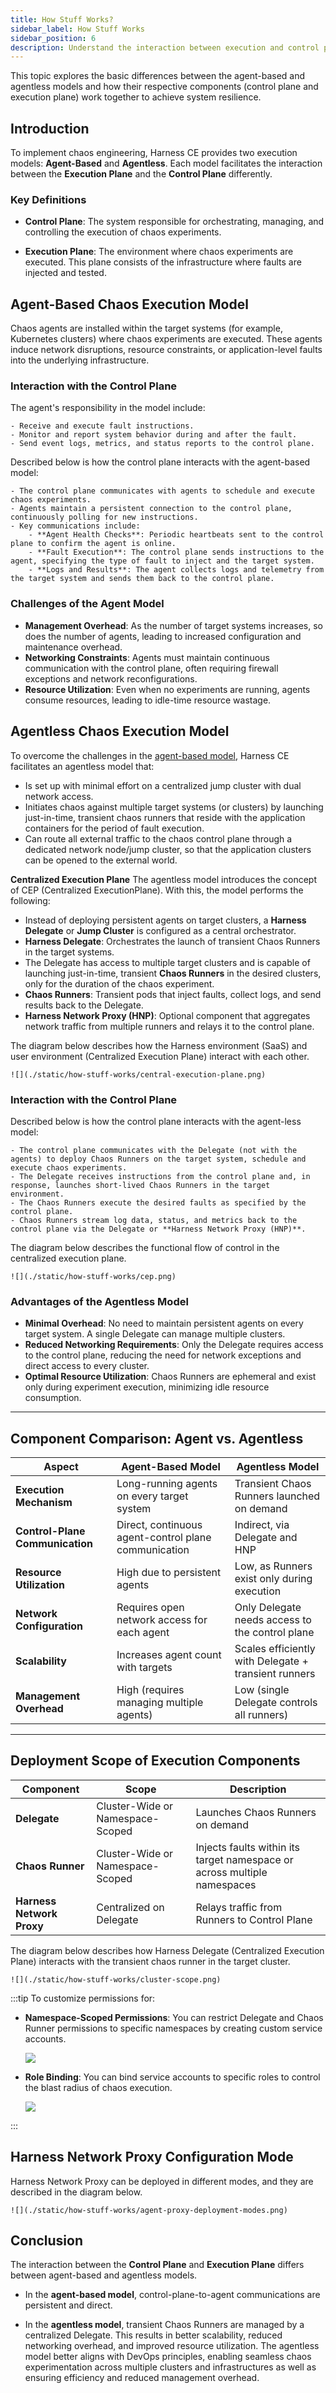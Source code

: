 ```yaml
---
title: How Stuff Works?
sidebar_label: How Stuff Works
sidebar_position: 6
description: Understand the interaction between execution and control plane for agent and agentless models in Harness Chaos Engineering.
---
```


This topic explores the basic differences between the agent-based and agentless models and how their respective components (control plane and execution plane) work together to achieve system resilience.

## Introduction

To implement chaos engineering, Harness CE provides two execution models: **Agent-Based** and **Agentless**. 
Each model facilitates the interaction between the **Execution Plane** and the **Control Plane** differently. 

### Key Definitions

- **Control Plane**: The system responsible for orchestrating, managing, and controlling the execution of chaos experiments.

- **Execution Plane**: The environment where chaos experiments are executed. This plane consists of the infrastructure where faults are injected and tested.

## Agent-Based Chaos Execution Model

Chaos agents are installed within the target systems (for example, Kubernetes clusters) where chaos experiments are executed.
These agents induce network disruptions, resource constraints, or application-level faults into the underlying infrastructure.

### Interaction with the Control Plane

The agent's responsibility in the model include:

    - Receive and execute fault instructions.
    - Monitor and report system behavior during and after the fault.
    - Send event logs, metrics, and status reports to the control plane.

Described below is how the control plane interacts with the agent-based model:

    - The control plane communicates with agents to schedule and execute chaos experiments.
    - Agents maintain a persistent connection to the control plane, continuously polling for new instructions.
    - Key communications include:
        - **Agent Health Checks**: Periodic heartbeats sent to the control plane to confirm the agent is online.
        - **Fault Execution**: The control plane sends instructions to the agent, specifying the type of fault to inject and the target system.
        - **Logs and Results**: The agent collects logs and telemetry from the target system and sends them back to the control plane.


### Challenges of the Agent Model

- **Management Overhead**: As the number of target systems increases, so does the number of agents, leading to increased configuration and maintenance overhead.
- **Networking Constraints**: Agents must maintain continuous communication with the control plane, often requiring firewall exceptions and network reconfigurations.
- **Resource Utilization**: Even when no experiments are running, agents consume resources, leading to idle-time resource wastage.

## Agentless Chaos Execution Model

To overcome the challenges in the [agent-based model](#challenges-of-the-agent-model), Harness CE facilitates an agentless model that: 

- Is set up with minimal effort on a centralized jump cluster with dual network access.
- Initiates chaos against multiple target systems (or clusters) by launching just-in-time, transient chaos runners that reside with the application containers for the period of fault execution. 
- Can route all external traffic to the chaos control plane through a dedicated network node/jump cluster, so that the application clusters can be opened to the external world. 

**Centralized Execution Plane**
The agentless model introduces the concept of CEP (Centralized ExecutionPlane). With this, the model performs the following:

   - Instead of deploying persistent agents on target clusters, a **Harness Delegate** or **Jump Cluster** is configured as a central orchestrator.
   - **Harness Delegate**: Orchestrates the launch of transient Chaos Runners in the target systems.
   - The Delegate has access to multiple target clusters and is capable of launching just-in-time, transient **Chaos Runners** in the desired clusters, only for the duration of the chaos experiment.
   - **Chaos Runners**: Transient pods that inject faults, collect logs, and send results back to the Delegate.
   - **Harness Network Proxy (HNP)**: Optional component that aggregates network traffic from multiple runners and relays it to the control plane.

The diagram below describes how the Harness environment (SaaS) and user environment (Centralized Execution Plane) interact with each other.

    ![](./static/how-stuff-works/central-execution-plane.png) 


### Interaction with the Control Plane

Described below is how the control plane interacts with the agent-less model:

    - The control plane communicates with the Delegate (not with the agents) to deploy Chaos Runners on the target system, schedule and execute chaos experiments.
    - The Delegate receives instructions from the control plane and, in response, launches short-lived Chaos Runners in the target environment.
    - The Chaos Runners execute the desired faults as specified by the control plane.
    - Chaos Runners stream log data, status, and metrics back to the control plane via the Delegate or **Harness Network Proxy (HNP)**.
   
The diagram below describes the functional flow of control in the centralized execution plane.

    ![](./static/how-stuff-works/cep.png)

### Advantages of the Agentless Model

- **Minimal Overhead**: No need to maintain persistent agents on every target system. A single Delegate can manage multiple clusters.
- **Reduced Networking Requirements**: Only the Delegate requires access to the control plane, reducing the need for network exceptions and direct access to every cluster.
- **Optimal Resource Utilization**: Chaos Runners are ephemeral and exist only during experiment execution, minimizing idle resource consumption.

---

## Component Comparison: Agent vs. Agentless

| **Aspect**                      | **Agent-Based Model**                                | **Agentless Model**                                  |
| ------------------------------- | ---------------------------------------------------- | ---------------------------------------------------- |
| **Execution Mechanism**         | Long-running agents on every target system           | Transient Chaos Runners launched on demand           |
| **Control-Plane Communication** | Direct, continuous agent-control plane communication | Indirect, via Delegate and HNP                       |
| **Resource Utilization**        | High due to persistent agents                        | Low, as Runners exist only during execution          |
| **Network Configuration**       | Requires open network access for each agent          | Only Delegate needs access to the control plane      |
| **Scalability**                 | Increases agent count with targets                   | Scales efficiently with Delegate + transient runners |
| **Management Overhead**         | High (requires managing multiple agents)             | Low (single Delegate controls all runners)           |

---

## Deployment Scope of Execution Components

| **Component**             | **Scope**                        | **Description**                                                          |
| ------------------------- | -------------------------------- | ------------------------------------------------------------------------ |
| **Delegate**              | Cluster-Wide or Namespace-Scoped | Launches Chaos Runners on demand                                         |
| **Chaos Runner**          | Cluster-Wide or Namespace-Scoped | Injects faults within its target namespace or across multiple namespaces |
| **Harness Network Proxy** | Centralized on Delegate          | Relays traffic from Runners to Control Plane                             |

The diagram below describes how Harness Delegate (Centralized Execution Plane) interacts with the transient chaos runner in the target cluster.

    ![](./static/how-stuff-works/cluster-scope.png)


:::tip
To customize permissions for:
- **Namespace-Scoped Permissions**: You can restrict Delegate and Chaos Runner permissions to specific namespaces by creating custom service accounts.

    ![](./static/how-stuff-works/restrict-scope.png)

- **Role Binding**: You can bind service accounts to specific roles to control the blast radius of chaos execution.

    ![](./static/how-stuff-works/custom-sa.png)

:::

## Harness Network Proxy Configuration Mode

Harness Network Proxy can be deployed in different modes, and they are described in the diagram below.

    ![](./static/how-stuff-works/agent-proxy-deployment-modes.png)

## Conclusion

The interaction between the **Control Plane** and **Execution Plane** differs between agent-based and agentless models. 

- In the **agent-based model**, control-plane-to-agent communications are persistent and direct. 

- In the **agentless model**, transient Chaos Runners are managed by a centralized Delegate. This results in better scalability, reduced networking overhead, and improved resource utilization. The agentless model better aligns with DevOps principles, enabling seamless chaos experimentation across multiple clusters and infrastructures as well as ensuring efficiency and reduced management overhead.